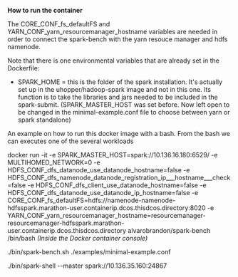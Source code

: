 **How to run the container** 

The CORE_CONF_fs_defaultFS and YARN_CONF_yarn_resourcemanager_hostname variables are needed in order to connect the 
spark-bench with the yarn resouce manager and hdfs namenode. 

Note that there is one environmental variables that are already set in the Dockerfile:
- SPARK_HOME = this is the folder of the spark installation. It's actually set up in the uhopper/hadoop-spark image and 
not in this one. Its function is 
to take the libraries and jars needed to be included in the spark-submit.
(SPARK_MASTER_HOST was set before. Now left open to be changed in the minimal-example.conf file to choose between yarn or spark standalone)

An example on how to run this docker image with a bash. From the bash we can executes one of the several workloads

docker run -it -e SPARK_MASTER_HOST=spark://10.136.16.180:6529/ -e MULTIHOMED_NETWORK=0 -e HDFS_CONF_dfs_datanode_use_datanode_hostname=false -e HDFS_CONF_dfs_namenode_datanode_registration_ip___hostname___check=false -e HDFS_CONF_dfs_client_use_datanode_hostname=false -e HDFS_CONF_dfs_datanode_use_datanode_ip_hostname=false -e CORE_CONF_fs_defaultFS=hdfs://namenode-namenode-hdfsspark.marathon-user.containerip.dcos.thisdcos.directory:8020 -e YARN_CONF_yarn_resourcemanager_hostname=resourcemanager-resourcemanager-hdfsspark.marathon-user.containerip.dcos.thisdcos.directory alvarobrandon/spark-bench /bin/bash
_(Inside the Docker container console)_

./bin/spark-bench.sh ./examples/minimal-example.conf

./bin/spark-shell --master spark://10.136.35.160:24867